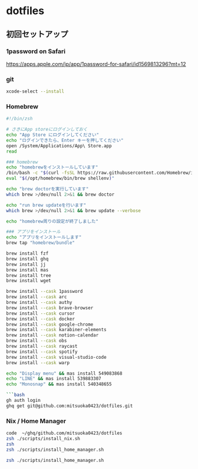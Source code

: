 # dotfiles

## 初回セットアップ

### 1password on Safari

https://apps.apple.com/jp/app/1password-for-safari/id1569813296?mt=12

### git

```bash
xcode-select --install
```

### Homebrew

```bash
#!/bin/zsh

# さきにApp storeにログインしておく
echo "App Store にログインしてください"
echo "ログインできたら、Enter キーを押してください"
open /System/Applications/App\ Store.app
read

### homebrew
echo "homebrewをインストールしています"
/bin/bash -c "$(curl -fsSL https://raw.githubusercontent.com/Homebrew/install/HEAD/install.sh)"
eval "$(/opt/homebrew/bin/brew shellenv)"

echo "brew doctorを実行しています"
which brew >/dev/null 2>&1 && brew doctor

echo "run brew updateを行います"
which brew >/dev/null 2>&1 && brew update --verbose

echo "homebrew周りの設定が終了しました"

### アプリをインストール
echo "アプリをインストールします"
brew tap "homebrew/bundle"

brew install fzf
brew install ghq
brew install jj
brew install mas
brew install tree
brew install wget

brew install --cask 1password
brew install --cask arc
brew install --cask authy
brew install --cask brave-browser
brew install --cask cursor
brew install --cask docker
brew install --cask google-chrome
brew install --cask karabiner-elements
brew install --cask notion-calendar
brew install --cask obs
brew install --cask raycast
brew install --cask spotify
brew install --cask visual-studio-code
brew install --cask warp

echo "Display menu" && mas install 549083868
echo "LINE" && mas install 539883307
echo "Monosnap" && mas install 540348655

```bash
gh auth login
ghq get git@github.com:mitsuoka0423/dotfiles.git
```

### Nix / Home Manager

```bash
code  ~/ghq/github.com/mitsuoka0423/dotfiles
zsh ./scripts/install_nix.sh
zsh
zsh ./scripts/install_home_manager.sh
```

```bash
zsh ./scripts/install_home_manager.sh
```
